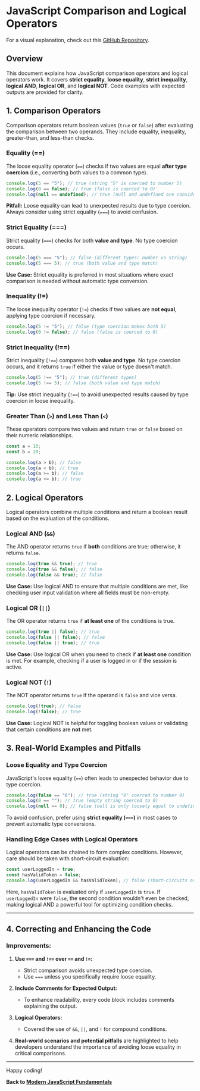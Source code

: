 # JavaScript Comparison and Logical Operators

For a visual explanation, check out this [GitHub Repository](https://github.com/GunaPalanivel/JavaScript-Equality-Table.git).

## Overview

This document explains how JavaScript comparison operators and logical operators work. It covers **strict equality**, **loose equality**, **strict inequality**, **logical AND**, **logical OR**, and **logical NOT**. Code examples with expected outputs are provided for clarity.

## 1. Comparison Operators

Comparison operators return boolean values (`true` or `false`) after evaluating the comparison between two operands. They include equality, inequality, greater-than, and less-than checks.

### Equality (==)

The loose equality operator (`==`) checks if two values are equal **after type coercion** (i.e., converting both values to a common type).

```javascript
console.log(5 == "5"); // true (string "5" is coerced to number 5)
console.log(0 == false); // true (false is coerced to 0)
console.log(null == undefined); // true (null and undefined are considered equal)
```

**Pitfall:** Loose equality can lead to unexpected results due to type coercion. Always consider using strict equality (`===`) to avoid confusion.

### Strict Equality (===)

Strict equality (`===`) checks for both **value and type**. No type coercion occurs.

```javascript
console.log(5 === "5"); // false (different types: number vs string)
console.log(5 === 5); // true (both value and type match)
```

**Use Case:** Strict equality is preferred in most situations where exact comparison is needed without automatic type conversion.

### Inequality (!=)

The loose inequality operator (`!=`) checks if two values are **not equal**, applying type coercion if necessary.

```javascript
console.log(5 != "5"); // false (type coercion makes both 5)
console.log(0 != false); // false (false is coerced to 0)
```

### Strict Inequality (!==)

Strict inequality (`!==`) compares both **value and type**. No type coercion occurs, and it returns `true` if either the value or type doesn't match.

```javascript
console.log(5 !== "5"); // true (different types)
console.log(5 !== 5); // false (both value and type match)
```

**Tip:** Use strict inequality (`!==`) to avoid unexpected results caused by type coercion in loose inequality.

### Greater Than (`>`) and Less Than (`<`)

These operators compare two values and return `true` or `false` based on their numeric relationships.

```javascript
const a = 10;
const b = 20;

console.log(a > b); // false
console.log(a < b); // true
console.log(a >= b); // false
console.log(a <= b); // true
```

## 2. Logical Operators

Logical operators combine multiple conditions and return a boolean result based on the evaluation of the conditions.

### Logical AND (`&&`)

The AND operator returns `true` if **both** conditions are true; otherwise, it returns `false`.

```javascript
console.log(true && true); // true
console.log(true && false); // false
console.log(false && true); // false
```

**Use Case:** Use logical AND to ensure that multiple conditions are met, like checking user input validation where all fields must be non-empty.

### Logical OR (`||`)

The OR operator returns `true` if **at least one** of the conditions is true.

```javascript
console.log(true || false); // true
console.log(false || false); // false
console.log(false || true); // true
```

**Use Case:** Use logical OR when you need to check if **at least one** condition is met. For example, checking if a user is logged in or if the session is active.

### Logical NOT (`!`)

The NOT operator returns `true` if the operand is `false` and vice versa.

```javascript
console.log(!true); // false
console.log(!false); // true
```

**Use Case:** Logical NOT is helpful for toggling boolean values or validating that certain conditions are **not** met.

## 3. Real-World Examples and Pitfalls

### Loose Equality and Type Coercion

JavaScript's loose equality (`==`) often leads to unexpected behavior due to type coercion.

```javascript
console.log(false == "0"); // true (string "0" coerced to number 0)
console.log(0 == ""); // true (empty string coerced to 0)
console.log(null == 0); // false (null is only loosely equal to undefined)
```

To avoid confusion, prefer using **strict equality (`===`)** in most cases to prevent automatic type conversions.

### Handling Edge Cases with Logical Operators

Logical operators can be chained to form complex conditions. However, care should be taken with short-circuit evaluation:

```javascript
const userLoggedIn = true;
const hasValidToken = false;
console.log(userLoggedIn && hasValidToken); // false (short-circuits on the second condition)
```

Here, `hasValidToken` is evaluated only if `userLoggedIn` is `true`. If `userLoggedIn` were `false`, the second condition wouldn't even be checked, making logical AND a powerful tool for optimizing condition checks.

---

## 4. Correcting and Enhancing the Code

### Improvements:

1. **Use `===` and `!==` over `==` and `!=`:**

   - Strict comparison avoids unexpected type coercion.
   - Use `===` unless you specifically require loose equality.

2. **Include Comments for Expected Output:**

   - To enhance readability, every code block includes comments explaining the output.

3. **Logical Operators:**

   - Covered the use of `&&`, `||`, and `!` for compound conditions.

4. **Real-world scenarios and potential pitfalls** are highlighted to help developers understand the importance of avoiding loose equality in critical comparisons.

---

Happy coding!

**Back to [Modern JavaScript Fundamentals](https://gunapalanivel.github.io/Modern-JavaScript-Fundamentals/)**
